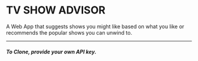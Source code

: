 <h1>TV SHOW ADVISOR</h1>
A Web App that suggests shows you might like based on what you like or recommends the popular shows you can unwind to.
<hr />
<h5>To Clone, provide your own API key.</h5>
